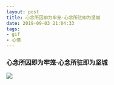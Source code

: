 ```yaml
---
layout: post
title: 心念所囚即为牢笼·心念所驻即为坚城
date: 2019-09-03 21:04:33
tags:
- gif
- 心情
---
```

### 心念所囚即为牢笼·心念所驻即为坚城 

![](https://pic.superbed.cc/item/66f2cc89991d0115df8ce724.jpg)
